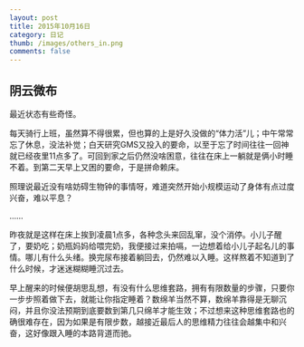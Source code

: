 ```yaml
---
layout: post
title: 2015年10月16日
category: 日记
thumb: /images/others_in.png
comments: false
---
```


## 阴云微布

最近状态有些奇怪。

每天骑行上班，虽然算不得很累，但也算的上是好久没做的“体力活”儿；中午常常忘了休息，没法补觉；白天研究GMS又投入的要命，以至于忘了时间往往一回神就已经夜里11点多了。可回到家之后仍然没啥困意，往往在床上一躺就是俩小时睡不着。到第二天早上又困的要命，于是拼命赖床。

照理说最近没有啥妨碍生物钟的事情呀，难道突然开始小规模运动了身体有点过度兴奋，难以平息？

……

昨夜就是这样在床上挨到凌晨1点多，各种念头来回乱窜，没个消停。小儿子醒了，要奶吃；奶瓶妈妈给喂完奶，我便接过来拍嗝，一边想着给小儿子起名儿的事情。哪儿有什么头绪。换完尿布接着躺回去，仍然难以入睡。这样熬着不知道到了什么时候，才迷迷糊糊睡沉过去。

早上醒来的时候便胡思乱想，有没有什么思维套路，拥有有限数量的步骤，只要你一步步照着做下去，就能让你指定睡着？数绵羊当然不算，数绵羊靠得是无聊沉闷，并且你没法预期到底要数到第几只绵羊才能生效；不过想来这种思维套路也的确很难存在，因为如果是有限步数，越接近最后人的思维精力往往会越集中和兴奋，这好像跟入睡的本路背道而驰。